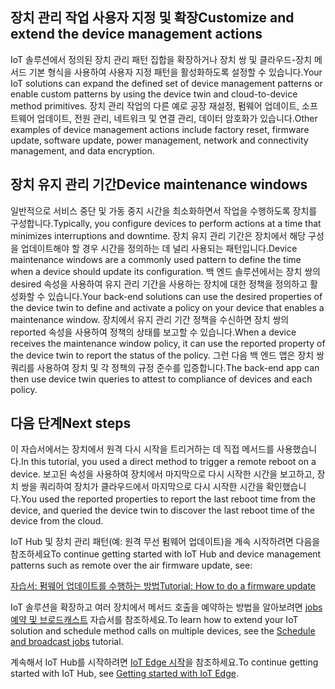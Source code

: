 ## <a name="customize-and-extend-the-device-management-actions"></a><span data-ttu-id="3d133-101">장치 관리 작업 사용자 지정 및 확장</span><span class="sxs-lookup"><span data-stu-id="3d133-101">Customize and extend the device management actions</span></span>

<span data-ttu-id="3d133-102">IoT 솔루션에서 정의된 장치 관리 패턴 집합을 확장하거나 장치 쌍 및 클라우드-장치 메서드 기본 형식을 사용하여 사용자 지정 패턴을 활성화하도록 설정할 수 있습니다.</span><span class="sxs-lookup"><span data-stu-id="3d133-102">Your IoT solutions can expand the defined set of device management patterns or enable custom patterns by using the device twin and cloud-to-device method primitives.</span></span> <span data-ttu-id="3d133-103">장치 관리 작업의 다른 예로 공장 재설정, 펌웨어 업데이트, 소프트웨어 업데이트, 전원 관리, 네트워크 및 연결 관리, 데이터 암호화가 있습니다.</span><span class="sxs-lookup"><span data-stu-id="3d133-103">Other examples of device management actions include factory reset, firmware update, software update, power management, network and connectivity management, and data encryption.</span></span>

## <a name="device-maintenance-windows"></a><span data-ttu-id="3d133-104">장치 유지 관리 기간</span><span class="sxs-lookup"><span data-stu-id="3d133-104">Device maintenance windows</span></span>

<span data-ttu-id="3d133-105">일반적으로 서비스 중단 및 가동 중지 시간을 최소화하면서 작업을 수행하도록 장치를 구성합니다.</span><span class="sxs-lookup"><span data-stu-id="3d133-105">Typically, you configure devices to perform actions at a time that minimizes interruptions and downtime.</span></span> <span data-ttu-id="3d133-106">장치 유지 관리 기간은 장치에서 해당 구성을 업데이트해야 할 경우 시간을 정의하는 데 널리 사용되는 패턴입니다.</span><span class="sxs-lookup"><span data-stu-id="3d133-106">Device maintenance windows are a commonly used pattern to define the time when a device should update its configuration.</span></span> <span data-ttu-id="3d133-107">백 엔드 솔루션에서는 장치 쌍의 desired 속성을 사용하여 유지 관리 기간을 사용하는 장치에 대한 정책을 정의하고 활성화할 수 있습니다.</span><span class="sxs-lookup"><span data-stu-id="3d133-107">Your back-end solutions can use the desired properties of the device twin to define and activate a policy on your device that enables a maintenance window.</span></span> <span data-ttu-id="3d133-108">장치에서 유지 관리 기간 정책을 수신하면 장치 쌍의 reported 속성을 사용하여 정책의 상태를 보고할 수 있습니다.</span><span class="sxs-lookup"><span data-stu-id="3d133-108">When a device receives the maintenance window policy, it can use the reported property of the device twin to report the status of the policy.</span></span> <span data-ttu-id="3d133-109">그런 다음 백 엔드 앱은 장치 쌍 쿼리를 사용하여 장치 및 각 정책의 규정 준수를 입증합니다.</span><span class="sxs-lookup"><span data-stu-id="3d133-109">The back-end app can then use device twin queries to attest to compliance of devices and each policy.</span></span>

## <a name="next-steps"></a><span data-ttu-id="3d133-110">다음 단계</span><span class="sxs-lookup"><span data-stu-id="3d133-110">Next steps</span></span>

<span data-ttu-id="3d133-111">이 자습서에서는 장치에서 원격 다시 시작을 트리거하는 데 직접 메서드를 사용했습니다.</span><span class="sxs-lookup"><span data-stu-id="3d133-111">In this tutorial, you used a direct method to trigger a remote reboot on a device.</span></span> <span data-ttu-id="3d133-112">보고된 속성을 사용하여 장치에서 마지막으로 다시 시작한 시간을 보고하고, 장치 쌍을 쿼리하여 장치가 클라우드에서 마지막으로 다시 시작한 시간을 확인했습니다.</span><span class="sxs-lookup"><span data-stu-id="3d133-112">You used the reported properties to report the last reboot time from the device, and queried the device twin to discover the last reboot time of the device from the cloud.</span></span>

<span data-ttu-id="3d133-113">IoT Hub 및 장치 관리 패턴(예: 원격 무선 펌웨어 업데이트)을 계속 시작하려면 다음을 참조하세요</span><span class="sxs-lookup"><span data-stu-id="3d133-113">To continue getting started with IoT Hub and device management patterns such as remote over the air firmware update, see:</span></span>

<span data-ttu-id="3d133-114">[자습서: 펌웨어 업데이트를 수행하는 방법][lnk-fwupdate]</span><span class="sxs-lookup"><span data-stu-id="3d133-114">[Tutorial: How to do a firmware update][lnk-fwupdate]</span></span>

<span data-ttu-id="3d133-115">IoT 솔루션을 확장하고 여러 장치에서 메서드 호출을 예약하는 방법을 알아보려면 [jobs 예약 및 브로드캐스트][lnk-tutorial-jobs] 자습서를 참조하세요.</span><span class="sxs-lookup"><span data-stu-id="3d133-115">To learn how to extend your IoT solution and schedule method calls on multiple devices, see the [Schedule and broadcast jobs][lnk-tutorial-jobs] tutorial.</span></span>

<span data-ttu-id="3d133-116">계속해서 IoT Hub를 시작하려면 [IoT Edge 시작][lnk-iot-edge]을 참조하세요.</span><span class="sxs-lookup"><span data-stu-id="3d133-116">To continue getting started with IoT Hub, see [Getting started with IoT Edge][lnk-iot-edge].</span></span>

[lnk-fwupdate]: ../articles/iot-hub/iot-hub-node-node-firmware-update.md
[lnk-tutorial-jobs]: ../articles/iot-hub/iot-hub-node-node-schedule-jobs.md
[lnk-iot-edge]: ../articles/iot-hub/iot-hub-linux-iot-edge-get-started.md
